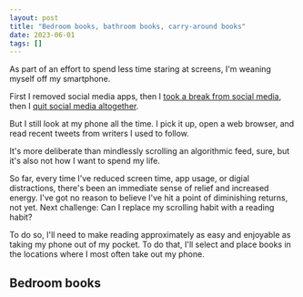 ```yaml
---
layout: post
title: "Bedroom books, bathroom books, carry-around books"
date: 2023-06-01
tags: []
---
```


As part of an effort to spend less time staring at screens, I'm weaning myself off my smartphone.

First I removed social media apps, then I [took a break from social media](/taking-a-break-from-social-media), then I [quit social media altogether](/social).

But I still look at my phone all the time. I pick it up, open a web browser, and read recent tweets from writers I used to follow.

It's more deliberate than mindlessly scrolling an algorithmic feed, sure, but it's also not how I want to spend my life.

So far, every time I've reduced screen time, app usage, or digial distractions, there's been an immediate sense of relief and increased energy. I've got no reason to believe I've hit a point of diminishing returns, not yet. Next challenge: Can I replace my scrolling habit with a reading habit?

To do so, I'll need to make reading approximately as easy and enjoyable as taking my phone out of my pocket. To do that, I'll select and place books in the locations where I most often take out my phone.

## Bedroom books


